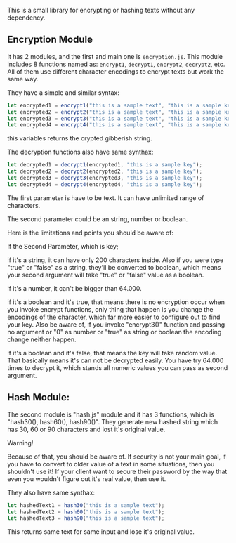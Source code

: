 This is a small library for encrypting or hashing texts without any dependency.

## Encryption Module

It has 2 modules, and the first and main one is `encryption.js`. This module includes 8 functions named as: `encrypt1`, `decrypt1`, `encrypt2`, `decrypt2`, etc. All of them use different character encodings to encrypt texts but work the same way.

They have a simple and similar syntax:

```javascript
let encrypted1 = encrypt1("this is a sample text", "this is a sample key");
let encrypted2 = encrypt2("this is a sample text", "this is a sample key");
let encrypted3 = encrypt3("this is a sample text", "this is a sample key");
let encrypted4 = encrypt4("this is a sample text", "this is a sample key");
```

this variables returns the crypted gibberish string.

The decryption functions also have same synthax:

```javascript
let decrypted1 = decrypt1(encrypted1, "this is a sample key");
let decrypted2 = decrypt2(encrypted2, "this is a sample key");
let decrypted3 = decrypt3(encrypted3, "this is a sample key");
let decrypted4 = decrypt4(encrypted4, "this is a sample key");
```

The first parameter is have to be text. It can have unlimited range of characters.

The second parameter could be an string, number or boolean.

Here is the limitations and points you should be aware of:

If the Second Parameter, which is key;

if it's a string, it can have only 200 characters inside. Also if you were type "true" or "false" as a string, they'll be converted to boolean, which means your second argument will take "true" or "false" value as a boolean.

if it's a number, it can't be bigger than 64.000.

if it's a boolean and it's true, that means there is no encryption occur when you invoke encrypt functions, only thing that happen is you change the encodings of the character, which far more easier to configure out to find your key. Also be aware of, if you invoke "encrypt3()" function and passing no argument or "0" as number or "true" as string or boolean the encoding change neither happen.

if it's a boolean and it's false, that means the key will take random value. That basically means it's can not be decrypted easily. You have try 64.000 times to decrypt it, which stands all numeric values you can pass as second argument.

## Hash Module:

The second module is "hash.js" module and it has 3 functions, which is "hash30(), hash60(), hash90()". They generate new hashed string which has 30, 60 or 90 characters and lost it's original value.

Warning!

Because of that, you should be aware of. If security is not your main goal, if you have to convert to older value of a text in some situations, then you shouldn't use it! If your client want to secure their password by the way that even you wouldn't figure out it's real value, then use it. 

They also have same synthax:

```javascript
let hashedText1 = hash30("this is a sample text");
let hashedText2 = hash60("this is a sample text");
let hashedText3 = hash90("this is a sample text");
```

This returns same text for same input and lose it's original value.